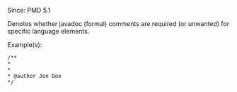 Since: PMD 5.1

Denotes whether javadoc (formal) comments are required (or unwanted) for specific language elements.

Example(s):
```
/**
*
*
* @author Jon Doe
*/
```
